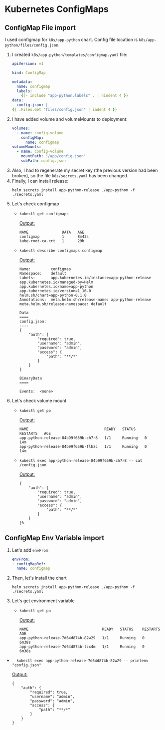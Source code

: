 # Kubernetes ConfigMaps

## ConfigMap File import
I used configmap for `k8s/app-python` chart.
Config file location is `k8s/app-python/files/config.json`.

1. I created `k8s/app-python/templates/configmap.yaml` file:
    ```yaml
    apiVersion: v1

    kind: ConfigMap

    metadata:
      name: configmap
      labels:
        {{- include "app-python.labels" . | nindent 4 }}
    data:
      config.json: |-
    {{ .Files.Get "files/config.json" | indent 4 }}
    ```
2. I have added volume and volumeMounts to deployment:
    ```yaml
    volumes:
      - name: config-volume
        configMap:
          name: configmap
    volumeMounts:
      - name: config-volume
        mountPath: "/app/config.json"
        subPath: config.json
    ```
3. Also, I had to regenerate my secret key (the previous version had been broken), so the file `k8s/secrets.yaml` has been changed.
4. Finally, I can install release:
    ```shell
    helm secrets install app-python-release ./app-python -f ./secrets.yaml
    ```
5. Let's check configmap
    * ```shell
      kubectl get configmaps
      ```
      <u>Output:</u>
      ```text
      NAME               DATA   AGE
      configmap          1      8m43s
      kube-root-ca.crt   1      29h
      ```

    * ```shell
      kubectl describe configmaps configmap
      ```
      <u>Output:</u>
      ```text
      Name:         configmap
      Namespace:    default
      Labels:       app.kubernetes.io/instance=app-python-release
      app.kubernetes.io/managed-by=Helm
      app.kubernetes.io/name=app-python
      app.kubernetes.io/version=1.16.0
      helm.sh/chart=app-python-0.1.0
      Annotations:  meta.helm.sh/release-name: app-python-release
      meta.helm.sh/release-namespace: default

      Data
      ====
      config.json:
      ----
      {
          "auth": {
              "required": true,
              "username": "admin",
              "password": "admin",
              "access": {
                  "path": "**/*"
              }
          }
      }

      BinaryData
      ====

      Events:  <none>
      ```
6. Let's check volume mount
    * ```shell
      kubectl get po 
      ```
      <u>Output:</u>
      ```text
      NAME                                  READY   STATUS    RESTARTS   AGE
      app-python-release-84b99f659b-ch7r8   1/1     Running   0          14m
      app-python-release-84b99f659b-flhzc   1/1     Running   0          14m
      ```
    * ```shell
      kubectl exec app-python-release-84b99f659b-ch7r8 -- cat /config.json
      ```
      <u>Output:</u>
      ```text
      {
          "auth": {
              "required": true,
              "username": "admin",
              "password": "admin",
              "access": {
                  "path": "**/*"
              }
          }
      }%
      ```
      
## ConfigMap Env Variable import
1. Let's add `envFrom`
    ```yaml
    envFrom:
    - configMapRef:
      name: configmap
    ```
2. Then, let's install the chart
    ```shell
    helm secrets install app-python-release ./app-python -f ./secrets.yaml
    ```
3. Let's get environment variable
   * ```shell
     kubectl get po
     ```
      <u>Output:</u>
      ```text
      NAME                                 READY   STATUS    RESTARTS   AGE
      app-python-release-7d64d874b-82w29   1/1     Running   0          6m38s
      app-python-release-7d64d874b-lzx4m   1/1     Running   0          6m38s
      ```
  * ```shell
      kubectl exec app-python-release-7d64d874b-82w29 -- printenv "config.json"
      ```
    <u>Output:</u>
    ```text
    {
        "auth": {
            "required": true,
            "username": "admin",
            "password": "admin",
            "access": {
                "path": "**/*"
            }
        }
    }
    ``` 

